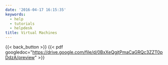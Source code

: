 ```yaml
---
date: '2016-04-17 16:15:35'
keywords:
  - help
  - tutorials
  - helpdesk
title: Virtual Machines
---
```


{{< back_button >}}
{{< pdf googledoc="https://drive.google.com/file/d/0BxXeQgjtPmaCaGRQc3ZZT0pDdzA/preview" >}}
